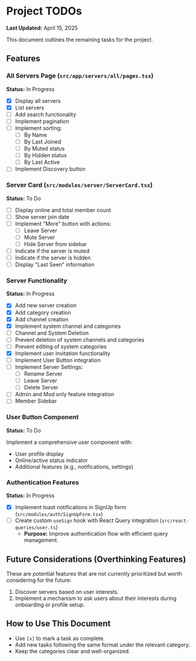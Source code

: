 # Project TODOs

**Last Updated:** April 15, 2025

This document outlines the remaining tasks for the project.

## Features

### All Servers Page (`src/app/servers/all/pages.tsx`)

**Status:** In Progress

- [x] Display all servers
- [x] List servers
- [ ] Add search functionality
- [ ] Implement pagination
- [ ] Implement sorting:
    - [ ] By Name
    - [ ] By Last Joined
    - [ ] By Muted status
    - [ ] By Hidden status
    - [ ] By Last Active
- [ ] Implement Discovery button

### Server Card (`src/modules/server/ServerCard.tsx`)

**Status:** To Do

- [ ] Display online and total member count
- [ ] Show server join date
- [ ] Implement "More" button with actions:
    - [ ] Leave Server
    - [ ] Mute Server
    - [ ] Hide Server from sidebar
- [ ] Indicate if the server is muted
- [ ] Indicate if the server is hidden
- [ ] Display "Last Seen" information

### Server Functionality

**Status:** In Progress
- [x] Add new server creation
- [x] Add category creation
- [x] Add channel creation
- [x] Implement system channel and categories
- [ ] Channel and System Deletion
- [ ] Prevent deletion of system channels and categories
- [ ] Prevent editing of system categories
- [x] Implement user invitation functionality
- [ ] Implement User Button integration
- [ ] Implement Server Settings:
    - [ ] Rename Server
    - [ ] Leave Server
    - [ ] Delete Server
- [ ] Admin and Mod only feature integration
- [ ] Member Sidebar
### User Button Component

**Status:** To Do

Implement a comprehensive user component with:

- User profile display
- Online/active status indicator
- Additional features (e.g., notifications, settings)

### Authentication Features

**Status:** In Progress

- [x] Implement toast notifications in SignUp form (`src/modules/auth/SignUpForm.tsx`)
- [ ] Create custom `useSign` hook with React Query integration (`src/react-queries/user.ts`)
    - **Purpose:** Improve authentication flow with efficient query management.

## Future Considerations (Overthinking Features)

These are potential features that are not currently prioritized but worth considering for the future:

1. Discover servers based on user interests.
2. Implement a mechanism to ask users about their interests during onboarding or profile setup.

## How to Use This Document

- Use `[x]` to mark a task as complete.
- Add new tasks following the same format under the relevant category.
- Keep the categories clear and well-organized.
